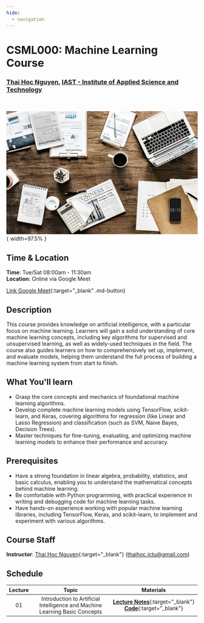 ```yaml
---
hide:
  - navigation
---
```


# CSML000: Machine Learning Course

<h3><b>
<a href="http://nthaihoc.github.io/" target="_blank">Thai Hoc Nguyen</a>, <a href="https://www.khcnict.kennatech.vn/" target="_blank">IAST - Institute of Applied Science and Technology</a>
</b></h3>
<br />

![Teaser](assets/teaser.jpg){ width=97.5% }


## Time & Location
**Time**: Tue/Sat 08:00am - 11:30am  
**Location**: Online via Google Meet

[Link Google Meet](){:target="_blank" .md-button}


## Description
This course provides knowledge on artificial intelligence, with a particular focus on machine learning. Learners will gain a solid understanding of core machine learning concepts, including key algorithms for supervised and unsupervised learning, as well as widely-used techniques in the field. The course also guides learners on how to comprehensively set up, implement, and evaluate models, helping them understand the full process of building a machine learning system from start to finish.


## What You'll learn 
- Grasp the core concepts and mechanics of foundational machine learning algorithms.
- Develop complete machine learning models using TensorFlow, scikit-learn, and Keras, covering algorithms for regression (like Linear and Lasso Regression) and classification (such as SVM, Naive Bayes, Decision Trees).
- Master techniques for fine-tuning, evaluating, and optimizing machine learning models to enhance their performance and accuracy.

## Prerequisites
- Have a strong foundation in linear algebra, probability, statistics, and basic calculus, enabling you to understand the mathematical concepts behind machine learning.
- Be comfortable with Python programming, with practical experience in writing and debugging code for machine learning tasks.
- Have hands-on experience working with popular machine learning libraries, including TensorFlow, Keras, and scikit-learn, to implement and experiment with various algorithms.


## Course Staff
**Instructor**: [Thai Hoc Nguyen](https://nthaihoc.github.io/){:target="_blank"} ([thaihoc.ictu@gmail.com](mailto:thaihoc.ictu@gmail.com))


## Schedule

| Lecture | Topic | Materials |
| :----: | :----: | :----: |
| 01 | Introduction to Artificial Intelligence and Machine Learning Basic Concepts | [**Lecture Notes**]({{links.lec01}}){:target="_blank"} [**Code**]({{links.code01}}){:target="_blank"}|


